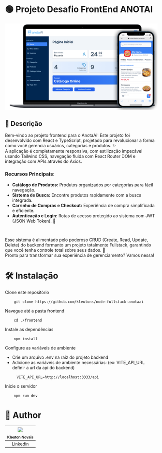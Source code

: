 # 🟢 Projeto Desafio FrontEnd ANOTAI
<img src="../docs/anotaAi.png" alt="Logo" weight="85%">

## 📗 Descrição
Bem-vindo ao projeto frontend para o AnotaAi! Este projeto foi desenvolvido com React e TypeScript, projetado para revolucionar a forma como você gerencia usuários, categorias e produtos. ✨
<br/>
A aplicação é completamente responsiva, com estilização impecável usando Tailwind CSS, navegação fluida com React Router DOM e integração com APIs através do Axios.
<br/>
### Recursos Principais:
- **Catálogo de Produtos:** Produtos organizados por categorias para fácil navegação.
- **Sistema de Busca:** Encontre produtos rapidamente com a busca integrada.
- **Carrinho de Compras e Checkout:** Experiência de compra simplificada e eficiente.
- **Autenticação e Login:** Rotas de acesso protegido ao sistema com JWT (JSON Web Token). 🚀
<br/>

Esse sistema é alimentado pelo poderoso CRUD (Create, Read, Update, Delete) do backend formanto um projeto totalmente Fullstack, garantindo que você tenha controle total sobre seus dados. 🔄
<br/>
Pronto para transformar sua experiência de gerenciamento? Vamos nessa!

# 🛠️ Instalação
Clone este repositório
```
    git clone https://github.com/kleutons/node-fullstack-anotaai
```
Navegue até a pasta frontend
```
    cd ./frontend
```
Instale as dependências
```
    npm install
```
Configure as variáveis de ambiente
- Crie um arquivo .env na raiz do projeto backend
- Adicione as variáveis de ambiente necessárias: (ex: VITE_API_URL definir a url da api do backend)
  ```env
    VITE_API_URL=http://localhost:3333/api
  ```
Inicie o servidor
```
    npm run dev
```


# 👤 Author

| [<img src="https://avatars3.githubusercontent.com/u/106082564?s=96&v=4"><br><sub>Kleuton Novais</sub>](https://github.com/kleutons) |
| :---------------------------------------------------------------------------------------------------------------------------------------: |
|                                            [Linkedin](https://www.linkedin.com/in/kleuton-novais/)        